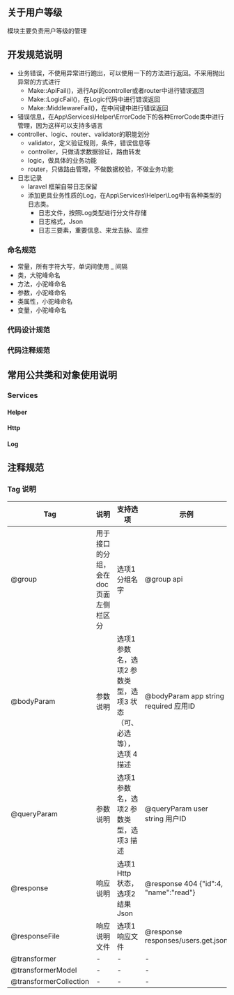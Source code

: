 ## 关于用户等级

模块主要负责用户等级的管理

## 开发规范说明
- 业务错误，不使用异常进行跑出，可以使用一下的方法进行返回。不采用抛出异常的方式进行
    - Make::ApiFail()，进行Api的controller或者router中进行错误返回
    - Make::LogicFail()，在Logic代码中进行错误返回
    - Make::MiddlewareFail()，在中间键中进行错误返回
- 错误信息，在App\Services\Helper\ErrorCode下的各种ErrorCode类中进行管理，因为这样可以支持多语言
- controller、logic、router、validator的职能划分
    - validator，定义验证规则，条件，错误信息等
    - controller，只做请求数据验证，路由转发
    - logic，做具体的业务功能
    - router，只做路由管理，不做数据校验，不做业务功能
- 日志记录
    - laravel 框架自带日志保留
    - 添加更具业务性质的Log，在App\Services\Helper\Log中有各种类型的日志类。
        - 日志文件，按照Log类型进行分文件存储
        - 日志格式，Json
        - 日志三要素，重要信息、来龙去脉、监控

### 命名规范
- 常量，所有字符大写，单词间使用 _ 间隔
- 类，大驼峰命名
- 方法，小驼峰命名
- 参数，小驼峰命名
- 类属性，小驼峰命名
- 变量，小驼峰命名

### 代码设计规范

### 代码注释规范

## 常用公共类和对象使用说明

### Services

#### Helper

#### Http

#### Log

## 注释规范

### Tag 说明

Tag | 说明 | 支持选项 | 示例
--- | --- | --- | ---
@group | 用于接口的分组，会在doc页面左侧栏区分 | 选项1 分组名字 | @group api
@bodyParam | 参数说明 | 选项1 参数名，选项2 参数类型，选项3 状态（可、必选等），选项 4描述 | @bodyParam app string required 应用ID
@queryParam | 参数说明 | 选项1 参数名，选项2 参数类型，选项3 描述 | @queryParam user string 用户ID
@response | 响应说明 | 选项1 Http状态，选项2 结果Json | @response 404 {"id":4, "name":"read"}
@responseFile | 响应说明文件 | 选项1 响应文件 | @response responses/users.get.json
@transformer | - | - | -
@transformerModel | - | - | -
@transformerCollection | - | - | -
